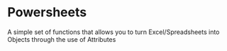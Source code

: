 # Powersheets
A simple set of functions that allows you to turn Excel/Spreadsheets into Objects through the use of Attributes
